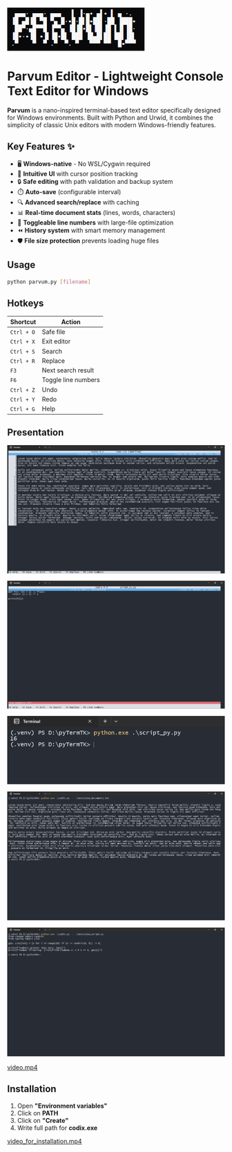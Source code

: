 ![img.png](resources/logo.png)
# Parvum Editor - Lightweight Console Text Editor for Windows

**Parvum** is a nano-inspired terminal-based text editor specifically designed for Windows environments. Built with Python and Urwid, it combines the simplicity of classic Unix editors with modern Windows-friendly features.

## Key Features ✨
- 🖥️ **Windows-native** - No WSL/Cygwin required
- 📝 **Intuitive UI** with cursor position tracking
- 🔒 **Safe editing** with path validation and backup system
- ⏱️ **Auto-save** (configurable interval)
- 🔍 **Advanced search/replace** with caching
- 📊 **Real-time document stats** (lines, words, characters)
- 🔢 **Toggleable line numbers** with large-file optimization
- ⏪ **History system** with smart memory management
- 🛡️ **File size protection** prevents loading huge files

## Usage
```bash
python parvum.py [filename]
```
## Hotkeys

| Shortcut   | Action              |
|------------|---------------------|
| `Ctrl + O` | Safe file           |
| `Ctrl + X` | Exit editor         |
| `Ctrl + S` | Search              |
| `Ctrl + R` | Replace             |
| `F3`       | Next search result  |
| `F6`       | Toggle line numbers |
| `Ctrl + Z` | Undo                |
| `Ctrl + Y` | Redo                |
| `Ctrl + G` | Help                |

## Presentation

![img.png](resources/img_1.png)

![img.png](resources/img_2.png)

![img.png](resources/img_3.png)

![img.png](resources/img_4.png)

![img.png](resources/img_5.png)

[video.mp4](resources/video.mp4)

## Installation

1) Open **"Environment variables"**
2) Click on **PATH**
3) Click on **"Create"**
4) Write full path for **codix.exe**

[video_for_installation.mp4](resources%2Fvideo_for_installation.mp4)
